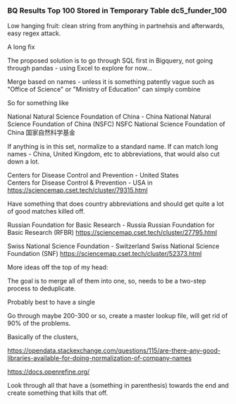 ### BQ Results Top 100 Stored in Temporary Table dc5_funder_100

Low hanging fruit: clean string from anything in partnehsis and afterwards, easy regex attack.

A long fix

The proposed solution is to go through SQL first in Bigquery, not going through pandas - using Excel to explore for now...

Merge based on names - unless it is something patently vague such as "Office of Science" or "Ministry of Education" can simply combine

So for something like  

National Natural Science Foundation of China - China
National Natural Science Foundation of China (NSFC)	
NSFC
National Science Foundation of China
国家自然科学基金

If anything is in this set, normalize to a standard name.
If can match long names - China, United Kingdom, etc to abbreviations, that would also cut down a lot. 

Centers for Disease Control and Prevention - United States	
Centers for Disease Control & Prevention - USA
in
https://sciencemap.cset.tech/cluster/79315.html


Have something that does country abbreviations and should get quite a lot of good matches killed off.

Russian Foundation for Basic Research - Russia
Russian Foundation for Basic Research (RFBR)
https://sciencemap.cset.tech/cluster/27795.html


Swiss National Science Foundation - Switzerland	
Swiss National Science Foundation (SNF)
https://sciencemap.cset.tech/cluster/52373.html

More ideas off the top of my head:



The goal is to merge all of them into one, so, needs to be a two-step process to deduplicate.

Probably best to have a single 

Go through maybe 200-300 or so, create a master lookup file, will get rid of 90% of the problems.

Basically of the clusters,


https://opendata.stackexchange.com/questions/115/are-there-any-good-libraries-available-for-doing-normalization-of-company-names

https://docs.openrefine.org/


Look through all that have a (something in parenthesis) towards the end and create something that kills that off.
